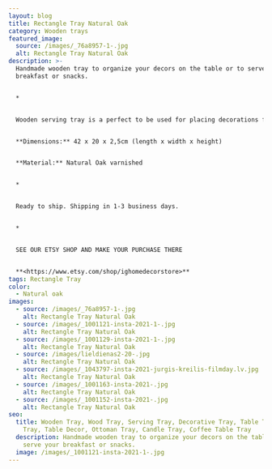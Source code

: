 ```yaml
---
layout: blog
title: Rectangle Tray Natural Oak
category: Wooden trays
featured_image:
  source: /images/_76a8957-1-.jpg
  alt: Rectangle Tray Natural Oak
description: >-
  Handmade wooden tray to organize your decors on the table or to serve your
  breakfast or snacks.


  *


  Wooden serving tray is a perfect to be used for placing decorations for any holidays- Easter, Advent time, Christmas. You can use it as a serving tray while you have your breakfast, an ottoman tray in your living room or as a candle or decoration holder on your bedside table. Also perfect housewarming, Birthday or Mother's Day gift.


  **Dimensions:** 42 x 20 x 2,5cm (length x width x height)


  **Material:** Natural Oak varnished


  *


  Ready to ship. Shipping in 1-3 business days.


  *


  SEE OUR ETSY SHOP AND MAKE YOUR PURCHASE THERE


  **<https://www.etsy.com/shop/ighomedecorstore>**
tags: Rectangle Tray
color:
  - Natural oak
images:
  - source: /images/_76a8957-1-.jpg
    alt: Rectangle Tray Natural Oak
  - source: /images/_1001121-insta-2021-1-.jpg
    alt: Rectangle Tray Natural Oak
  - source: /images/_1001129-insta-2021-1-.jpg
    alt: Rectangle Tray Natural Oak
  - source: /images/lieldienas2-20-.jpg
    alt: Rectangle Tray Natural Oak
  - source: /images/_1043797-insta-2021-jurgis-kreilis-filmday.lv.jpg
    alt: Rectangle Tray Natural Oak
  - source: /images/_1001163-insta-2021-.jpg
    alt: Rectangle Tray Natural Oak
  - source: /images/_1001152-insta-2021-.jpg
    alt: Rectangle Tray Natural Oak
seo:
  title: Wooden Tray, Wood Tray, Serving Tray, Decorative Tray, Table Tray,,Tea
    Tray, Table Decor, Ottoman Tray, Candle Tray, Coffee Table Tray
  description: Handmade wooden tray to organize your decors on the table or to
    serve your breakfast or snacks.
  image: /images/_1001121-insta-2021-1-.jpg
---
```

